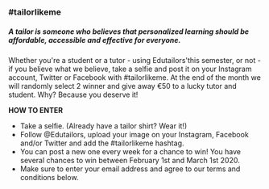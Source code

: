 ### **#tailorlikeme**

##### A tailor is someone who believes that personalized learning should be affordable, accessible and effective for everyone. 

Whether you're a student or a tutor - using Edutailors'this semester, or not - if you believe what we believe, take a selfie and post it on your Instagram account, Twitter or Facebook with #tailorlikeme. At the end of the month we will randomly select 2 winner and give away €50 to a lucky tutor and student. Why? Because you deserve it! 

**HOW TO ENTER**
- Take a selfie. (Already have a tailor shirt? Wear it!) 
- Follow @Edutailors, upload your image on your Instagram, Facebook and/or Twitter and add the #tailorlikeme hashtag. 
- You can post a new one every week for a chance to win! You have several chances to win between February 1st and March 1st 2020. 
- Make sure to enter your email address and agree to 
our terms and conditions below. 